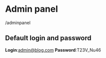 # Admin panel
/adminpanel

## Default login and password
**Login**:admin@blog.com
**Password**:T23V_Nu46